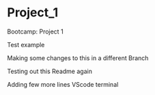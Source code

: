 # Project_1
Bootcamp: Project 1

Test example

Making some changes to this in a different Branch

Testing out this Readme again

Adding few more lines VScode terminal